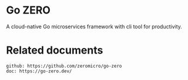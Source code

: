 # Go ZERO

A cloud-native Go microservices framework with cli tool for productivity.

# Related documents

    github: https://github.com/zeromicro/go-zero
    doc: https://go-zero.dev/
